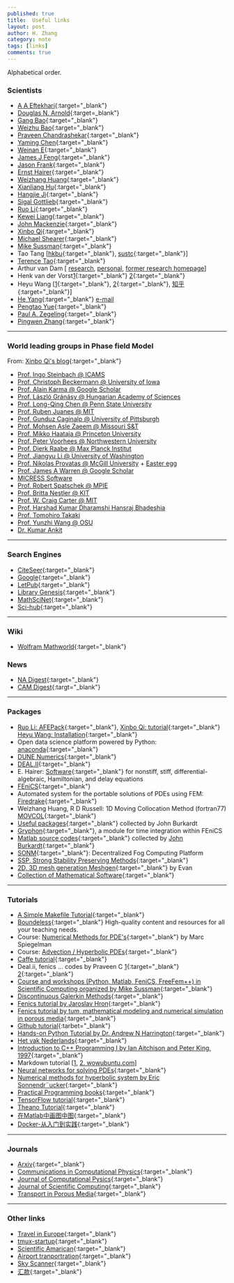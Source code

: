 ```yaml
---
published: true
title:  Useful links
layout: post
author: H. Zhang
category: note 
tags: [links]
comments: true 
---
```


Alphabetical order. 

### Scientists ###

- [A A Eftekhari](http://www.simulkade.com/stories/about.html){:target="_blank"}
- [Douglas N. Arnold](http://www.math.umn.edu/~arnold/){:target=_blank"}
- [Gang Bao](http://www.math.zju.edu.cn/teacherintroen.asp?userid=292){:target="_blank"}
- [Weizhu Bao](http://www.math.nus.edu.sg/~bao/){:target="_blank"}
- [Praveen Chandrashekar](http://cpraveen.github.io/index.html){:target="_blank"}
- [Yaming Chen](https://sites.google.com/site/yamingchen14/home){:target="_blank"}
- [Weinan E](https://web.math.princeton.edu/~weinan/){:target="_blank"}
- [James J Feng](https://www.math.ubc.ca/~jfeng/){:target="_blank"}
- [Jason Frank](https://www.staff.science.uu.nl/~frank011/){:target="_blank"}
- [Ernst Hairer](http://www.unige.ch/~hairer/){:target="_blank"}
- [Weizhang Huang](http://www.math.ku.edu/~huang/){:target="_blank"}
- [Xianliang Hu](http://www.math.zju.edu.cn/xlhu/){:target="_blank"}
- [Hangjie Ji](https://www.math.ucla.edu/~hangjie){:target="_blank"}
- [Sigal Gottlieb](http://www.cfm.brown.edu/people/sg/){:target="_blank"}
- [Ruo Li](http://dsec.pku.edu.cn/~rli/){:target="_blank"}
- [Kewei Liang](http://www.math.zju.edu.cn/matlkw){:target="_blank"}
- [John Mackenzie](http://www.strath.ac.uk/staff/mackenziejohndr/){:target="_blank"}
- [Xinbo Qi](http://qixinbo.info/){:target="_blank"}
- [Michael Shearer](http://www4.ncsu.edu/~shearer/home0.html){:target="_blank"}
- [Mike Sussman](http://www.math.pitt.edu/~sussmanm/){:target="_blank"}
- Tao Tang [[hkbu](http://www.math.hkbu.edu.hk/~ttang/){:target="_blank"}, [sustc](http://sustc.edu.cn/faculty_all/f/Tang%20Tao){:target="_blank"}]
- [Terence Tao](http://www.math.ucla.edu/~tao/){:target="_blank"}
- Arthur van Dam [ [research](arthurvd.blogspot.nl), [personal](www.eye-home.net), [former research homepage](http://arthur.van-dam.net/twiki/bin/view/Arthur)]
- Henk van der Vorst[1](https://www.staff.science.uu.nl/~vorst102/){:target="_blank"} [2](http://www.henkvandervorst.nl/){:target="_blank"}
- Heyu Wang [[1](http://person.zju.edu.cn/en/wangheyu){:target="_blank"}, [2](http://www.math.zju.edu.cn/teacherintroen.asp?userid=286){:target="_blank"}, [知乎](https://www.zhihu.com/people/wang_heyu/posts){:target="_blank"}]
- [He Yang](http://spots.augusta.edu/hyang1/index.html){:target="_blank"} [e-mail](hyang1@augusta.edu)
- [Pengtao Yue](http://www.math.vt.edu/people/ptyue/){:target="_blank"}
- [Paul A. Zegeling](https://www.staff.science.uu.nl/~zegel101/){:target="_blank"}
- [Pingwen Zhang](http://www.math.pku.edu.cn/teachers/zhangpw/private/homepage/){:target="_blank"}

----
<!--more-->

### World leading groups in Phase field Model 

From: [Xinbo Qi's blog](http://qixinbo.info/scholar/){:target="_blank"}

<ul>
<li><a href="http://www.icams.de/content/departments/scale-bridging-thermodynamic-and-kinetic-simulations/" target="_blank" rel="noopener">Prof. Ingo Steinbach @ ICAMS</a></li>
<li><a href="http://user.engineering.uiowa.edu/~becker" target="_blank" rel="noopener">Prof. Christoph Beckermann @ University of Iowa</a></li>
<li><a href="https://scholar.google.com/citations?user=jAhgetoAAAAJ&amp;hl=en" target="_blank" rel="noopener">Prof. Alain Karma @ Google Scholar</a></li>
<li><a href="http://www.szfki.hu/~grana" target="_blank" rel="noopener">Prof. László Gránásy @ Hungarian Academy of Sciences</a></li>
<li><a href="http://www.ems.psu.edu/~chen/index.html" target="_blank" rel="noopener">Prof. Long-Qing Chen @ Penn State University</a></li>
<li><a href="http://juanesgroup.mit.edu" target="_blank" rel="noopener">Prof. Ruben Juanes @ MIT</a></li>
<li><a href="http://www.pitt.edu/~caginalp/" target="_blank" rel="noopener">Prof. Gunduz Caginalp @ University of Pittsburgh</a></li>
<li><a href="http://web.mst.edu/~aslezaeemm/index.htm" target="_blank" rel="noopener">Prof. Mohsen Asle Zaeem @ Missouri S&amp;T</a></li>
<li><a href="http://rsdavis.mycpanel.princeton.edu/haatajagroup/" target="_blank" rel="noopener">Prof. Mikko Haataja @ Princeton University</a></li>
<li><a href="http://speedy.ms.northwestern.edu/" target="_blank" rel="noopener">Prof. Peter Voorhees @ Northwestern University</a></li>
<li><a href="http://www.dierk-raabe.com/" target="_blank" rel="noopener">Prof. Dierk Raabe @ Max Planck Institut</a></li>
<li><a href="http://depts.washington.edu/mfml/" target="_blank" rel="noopener">Prof. Jiangyu Li @ University of Washington</a></li>
<li><a href="http://www.physics.mcgill.ca/~provatas/.index.html" target="_blank" rel="noopener">Prof. Nikolas Provatas @ McGill University</a> + <a href="http://www.physics.mcgill.ca/~provatas" target="_blank" rel="noopener">Easter egg</a></li>
<li><a href="http://scholar.google.com/citations?user=67P38dMAAAAJ&amp;hl=en" target="_blank" rel="noopener">Prof. James A Warren @ Google Scholar</a></li>
<li><a href="http://web.micress.de/" target="_blank" rel="noopener">MICRESS Software</a></li>
<li><a href="http://www.mpie.de/2891228/mesoscale_simulations" target="_blank" rel="noopener">Prof. Robert Spatschek @ MPIE</a></li>
<li><a href="http://www.iam.kit.edu/cms/english/index.php" target="_blank" rel="noopener">Prof. Britta Nestler @ KIT</a></li>
<li><a href="http://pruffle.mit.edu/~ccarter/" target="_blank" rel="noopener">Prof. W. Craig Carter @ MIT</a></li>
<li><a href="http://www.msm.cam.ac.uk/phase-trans/Bhadeshia.html" target="_blank" rel="noopener">Prof. Harshad Kumar Dharamshi Hansraj Bhadeshia</a></li>
<li><a href="http://www.cis.kit.ac.jp/~takaki/index-e.html" target="_blank" rel="noopener">Prof. Tomohiro Takaki</a></li>
<li><a href="https://mse.osu.edu/people/wang.363" target="_blank" rel="noopener">Prof. Yunzhi Wang @ OSU</a></li>
<li><a href="http://www.kumarankitresearch.com/" target="_blank" rel="noopener">Dr. Kumar Ankit</a></li>
</ul>

---


### Search Engines

- [CiteSeer](http://citeseer.ist.psu.edu/index){:target="_blank"}
- [Google](www.gogole.com){:target="_blank"}
- [LetPub](http://www.letpub.com.cn/index.php?page=journalapp){:target="_blank"}
- [Library Genesis](http://gen.lib.rus.ec/){:target="_blank"}
- [MathSciNet](http://www.ams.org/mathscinet/){:target="_blank"}
- [Sci-hub](www.sci-hub.bz){:target="_blank"}

---

### Wiki ###
- [Wolfram Mathworld](http://mathworld.wolfram.com/PartialDifferentialEquation.html){:target="_blank"}


### News ###
- [NA Digest](http://www.netlib.org/na-digest-html/){:target="_blank"}
- [CAM Digest](http://www.polyu.edu.hk/ama/CAM/cam-digest-html/){:targt="_blank"}

----

### Packages ###
- [Ruo Li: AFEPack](http://dsec.pku.edu.cn/~rli/software.php){:target="_blank"}, [Xinbo Qi: tutorial](http://qixinbo.info/2016/03/11/afepack-tutorials/){:target="_blank"} [Heyu Wang: Installation](https://zhuanlan.zhihu.com/p/21385662){:target="_blank"}
- Open data science platform powered by Python: [anaconda](https://www.continuum.io/downloads){:target="_blank"}
- [DUNE Numerics](https://dune-project.org/){:target="_blank"}
- [DEAL.II](https://www.dealii.org/){:target="_blank"}
- E. Hairer: [Software](http://www.unige.ch/~hairer/software.html){:target="_blank"} for nonstiff, stiff, differential-algebraic, Hamiltonian, and delay equations
- [FEniCS](https://fenicsproject.org/){:target="_blank"}
- Automated system for the portable solutions of PDEs using FEM: [Firedrake](http://www.firedrakeproject.org/){:target="_blank"}
- Weizhang Huang, R D Russell: 1D Moving Collocation Method (fortran77) [MOVCOL](http://www.math.ku.edu/~huang/research/movcol/movcol.html){:target="_blank"}
- [Useful packages](http://people.sc.fsu.edu/~jburkardt/){:target="_blank"} collected by John Burkardt
- [Gryphon](https://bitbucket.org/knutesk/gryphonproject){:target="_blank"},  a module for time integration within FEniCS
- [Matlab source codes](http://people.sc.fsu.edu/~jburkardt/m_src/m_src.html){:target="_blank"} collected by [John Burkardt](http://people.sc.fsu.edu/~jburkardt/){:target="_blank"}
- [SONM](https://sonm.com){:target="_blank"}: Decentralized Fog Computing Platform
- [SSP, Strong Stability Preserving Methods](http://www.cfm.brown.edu/people/sg/SSPpage/sspsite/){:target="_blank"} 
- [2D, 3D mesh generation Meshgen](http://www.cfm.brown.edu/people/sg/evan/meshgen.html){:target="_blank"} by Evan
- [Collection of Mathematical Software](http://www.mat.univie.ac.at/~neum/software.html){:target="_blank"}

---


### Tutorials ###
- [A Simple Makefile Tutorial](http://www.cs.colby.edu/maxwell/courses/tutorials/maketutor/){:target="_blank"}
- [Boundeless](https://www.boundless.com/subjects/){:target="_blank"} High-quality content and resources for all your teaching needs.
- Course: [Numerical Methods for PDE's](http://www.ldeo.columbia.edu/~mspieg/e4301/){:target="_blank"} by Marc Spiegelman
- Course: [Advection / Hyperbolic PDEs](http://bender.astro.sunysb.edu/classes/numerical_methods/lectures/advection.pdf){:target="_blank"}
- [Caffe tutorial](http://caffe.berkeleyvision.org/tutorial/){:target="_blank"}
- Deal.ii, fenics ... codes by Praveen C [1](https://bitbucket.org/cpraveen/){:target="_blank"} [2](http://praveen.tifrbng.res.in){:target="_blank"}
- [Course and workshops (Python, Matlab, FeniCS, FreeFem++) in Scientific Computing organized by Mike Sussman](http://www.math.pitt.edu/~sussmanm/){:target="_blank"}
- [Discontinuous Galerkin Methods](http://cermics.enpc.fr/~ern/NM466/){:target="_blank"}
- [Fenics tutorial by Jaroslav Hron](http://www.karlin.mff.cuni.cz/~hron/fenics-tutorial/){:target="_blank"}
- [Fenics tutorial by tum, mathematical modeling and numerical simulation in porous media](http://www-m2.ma.tum.de/bin/view/Allgemeines/MA5332SS14){:target="_blank"}
- [Github tutorial](https://guides.github.com/activities/hello-world/){:tarbet="_blank"}
- [Hands-on Python Tutorial by Dr. Andrew N Harrington](http://anh.cs.luc.edu/python/hands-on/3.1/handsonHtml/index.html#){:target="_blank"}
- [Het vak Nederlands](http://jan.liebregts.eu/){:target="_blank"}
- [Introduction to C++ Programming I by Ian Aitchison and Peter King, 1997](http://www.macs.hw.ac.uk/~pjbk/pathways/cpp1/cpp1.html){:target="_blank"}
- Markdown tutorial [[1](http://eherrera.net/markdowntutorial/), [2. wowubuntu.com](http://wowubuntu.com/markdown/)]
- [Neural networks for solving PDEs](https://becominghuman.ai/neural-networks-for-solving-differential-equations-fa230ac5e04c){:target="_blank"}
- [Numerical methods for hyperbolic system by Eric Sonnendr¨ucker](https://www-m16.ma.tum.de/foswiki/pub/M16/Allgemeines/NumMethHyp/Num-Meth-Hyperbolic-Systems.pdf){:target="_blank"}
- [Practical Programming books](https://github.com/EZLippi/practical-programming-books){:target="_blank"}
- [TensorFlow tutorial](https://www.tensorflow.org/tutorials/){:target="_blank"}
- [Theano Tutorial](http://deeplearning.net/software/theano/tutorial/){:target="_blank"}
- [在Matlab中画图中图](http://blog.sina.com.cn/s/blog_78efec150101bs3o.html){:target="_blank"}
- [Docker-从入门到实践](https://yeasy.gitbooks.io/docker_practice/content/){:target="_blank"}

----

### Journals ###

- [Arxiv](https://arxiv.org){:target="_blank"}
- [Communications in Computational Physics](https://mc.manuscriptcentral.com/cicp){:target="_blank"}
- [Journal of Computational Pysics](http://www.journals.elsevier.com/journal-of-computational-physics){:target="_blank"}
- [Journal of Scientific Computing](https://www.editorialmanager.com/jomp/default.aspx){:target="_blank"}
- [Transport in Porous Media](https://www.editorialmanager.com/tipm/default.aspx){:target="_blank"}

----

### Other links ###

- [Travel in Europe](http://www.eueueu.com/edition2/download.html){:target="_blank"}
- [tmux-startup](http://harttle.com/2015/11/06/tmux-startup.html){:target="_blank"}
- [Scientific Amarican](https://www.scientificamerican.com/podcast){:target="_blank"}
- [Airport tranportration]( http://math.drupal.ku.edu/airport-transportation){:target="_blank"}
- [Sky Scanner](https://www.skyscanner.com/){:target="_blank"}
- [汇款](http://www.hellopair.com/guojixiangmus.asp?id=249){:target="_blank"}
